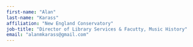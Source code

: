 ```yaml
---
first-name: "Alan"
last-name: "Karass"
affiliation: "New England Conservatory"
job-title: "Director of Library Services & Facutty, Music History"
email: "alanmkarass@gmail.com"
---
```


